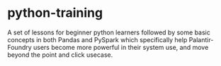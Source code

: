 # python-training
A set of lessons for beginner python learners followed by some basic concepts in both Pandas and PySpark which specifically help Palantir-Foundry users become more powerful in their system use, and move beyond the point and click usecase.
